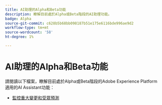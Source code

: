 ```yaml
---
title: AI助理的Alpha和Beta功能
description: 瞭解目前處於Alpha或Beta階段的AI助理功能。
badge: Alpha
source-git-commit: c628b5b68bb098187b51e175e6116bde996ae9d2
workflow-type: tm+mt
source-wordcount: '58'
ht-degree: 1%

---
```


# AI助理的Alpha和Beta功能

請閱讀以下檔案，瞭解目前處於Alpha或Beta階段的Adobe Experience Platform適用的AI Assistant功能：

* [監控重大變更和受眾預測](./audience-forecasting.md)